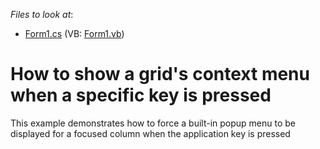 <!-- default file list -->
*Files to look at*:

* [Form1.cs](./CS/GridSample/Form1.cs) (VB: [Form1.vb](./VB/GridSample/Form1.vb))
<!-- default file list end -->
# How to show a grid's context menu when a specific key is pressed


<p>This example demonstrates how to force a built-in popup menu to be displayed for a focused column when the application key is pressed</p>

<br/>


